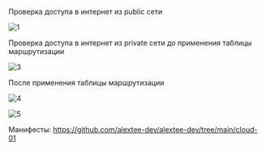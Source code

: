 Проверка доступа в интернет из public сети

![1](https://github.com/user-attachments/assets/4e2146a7-2df7-44a7-b573-3d4b5872a781)


Проверка доступа в интернет из private сети до применения таблицы маршрутизации

![3](https://github.com/user-attachments/assets/fd6d943f-f19e-4e3b-b1cc-f4d9fdc2e13c)


После применения таблицы маршрутизации

![4](https://github.com/user-attachments/assets/d804051a-9533-4608-b72f-4372633ceaa1)


![5](https://github.com/user-attachments/assets/855c7f16-2e82-424e-a148-6e0a039b82ed)


Манифесты: https://github.com/alextee-dev/alextee-dev/tree/main/cloud-01
